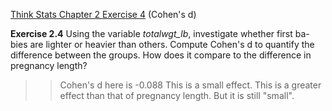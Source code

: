 [Think Stats Chapter 2 Exercise 4](http://greenteapress.com/thinkstats2/html/thinkstats2003.html#toc24) (Cohen's d)

**Exercise 2.4** Using the variable *totalwgt_lb*, investigate whether first ba-
bies are lighter or heavier than others.  Compute Cohen's d to quantify the
difference between the groups. How does it compare to the difference in
pregnancy length?

>> Cohen's d here is -0.088
>> This is a small effect.
>> This is a greater effect than that of pregnancy length.  But it is still "small".

